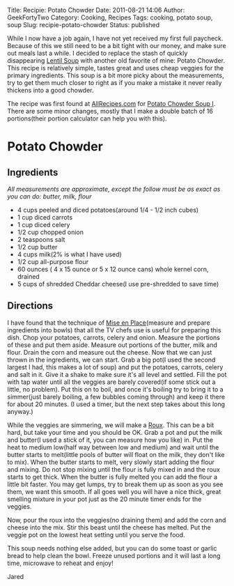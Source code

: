 Title: Recipie: Potato Chowder
Date: 2011-08-21 14:06
Author: GeekFortyTwo
Category: Cooking, Recipes
Tags: cooking, potato soup, soup
Slug: recipie-potato-chowder
Status: published

While I now have a job again, I have not yet received my first full
paycheck. Because of this we still need to be a bit tight with our
money, and make sure out meals last a while. I decided to replace the
stash of quickly disappearing [Lentil Soup](http://jaredyoung.net/?p=79)
with another old favorite of mine: Potato Chowder. This recipe is
relatively simple, tastes great and uses cheap veggies for the primary
ingredients. This soup is a bit more picky about the measurements, try
to get them much closer to right as if you make a mistake it never
really thickens into a good chowder.  
<!--more-->  
The recipe was first found at [AllRecipes.com](http://allrecipes.com/)
for [Potato Chowder Soup
I](http://allrecipes.com/recipe/potato-chowder-soup-i/detail.aspx).
There are some minor changes, mostly that I make a double batch of 16
portions(their portion calculator can help you with this).

Potato Chowder
==============

Ingredients
-----------

*All measurements are approximate, except the follow must be as exact as
you can do: butter, milk, flour*

-   4 cups peeled and diced potatoes(around 1/4 - 1/2 inch cubes)
-   1 cup diced carrots
-   1 cup diced celery
-   1/2 cup chopped onion
-   2 teaspoons salt
-   1/2 cup butter
-   4 cups milk(2% is what I have used)
-   1/2 cup all-purpose flour
-   60 ounces ( 4 x 15 ounce or 5 x 12 ounce cans) whole kernel corn,
    drained
-   5 cups of shredded Cheddar cheese(I use pre-shredded to save time)

Directions
----------

I have found that the technique of [Mise en
Place](http://en.wikipedia.org/wiki/Mise_en_place)(measure and prepare
ingredients into bowls) that all the TV chefs use is useful for
preparing this dish. Chop your potatoes, carrots, celery and onion.
Measure the portions of these and put them aside. Measure out portions
of the butter, milk and flour. Drain the corn and measure out the
cheese. Now that we can just thrown in the ingredients, we can start.
Grab a big pot(I used the second largest I had, this makes a lot of
soup) and put the potatoes, carrots, celery and salt in it. Give it a
shake to make sure it's all level and settled. Fill the pot with tap
water until all the veggies are barely covered(if some stick out a
little, no problem). Put this on to boil, and once it's boiling try to
bring it to a simmer(just barely boiling, a few bubbles coming through)
and keep it there for about 20 minutes. (I used a timer, but the next
step takes about this long anyway.)

While the veggies are simmering, we will make a
[Roux](http://en.wikipedia.org/wiki/Roux). This can be a bit hard, but
take your time and you should be OK. Grab a pot and put the milk and
butter(I used a stick of it, you can measure how you like) in. Put the
heat to medium low(half way between low and medium) and wait until the
butter starts to melt(little pools of butter will float on the milk,
they don't like to mix). When the butter starts to melt, very slowly
start adding the flour and mixing. Do not stop mixing until the flour is
fully mixed in and the roux starts to get thick. When the butter is
fully melted you can add the flour a little bit faster. You may get
lumps, try to break them up as soon as you see them, we want this
smooth. If all goes well you will have a nice thick, great smelling
mixture in your pot just as the 20 minute timer ends for the veggies.

Now, pour the roux into the veggies(no draining them) and add the corn
and cheese into the mix. Stir this beast until the cheese has melted.
Put the veggie pot on the lowest heat setting until you serve the food.

This soup needs nothing else added, but you can do some toast or garlic
bread to help clean the bowl. Freeze unused portions and it will last a
long time, microwave to reheat and enjoy!

Jared
